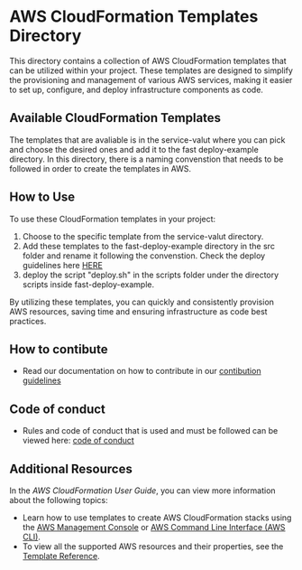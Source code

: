# AWS CloudFormation Templates Directory
This directory contains a collection of AWS CloudFormation templates that can be utilized within your project. These templates are designed to simplify the provisioning and management of various AWS services, making it easier to set up, configure, and deploy infrastructure components as code.

## Available CloudFormation Templates
The templates that are avaliable is in the service-valut where you can pick and choose the desired ones and add it to the fast deploy-example directory. In this directory, there is a naming convenstion that needs to be followed in order to create the templates in AWS.


## How to Use
To use these CloudFormation templates in your project:
1. Choose to the specific template from the service-valut directory.
2. Add these templates to the fast-deploy-example directory in the src folder and rename it following the convenstion. Check the deploy guidelines here [HERE](/DEPLOY.md)
3. deploy the script "deploy.sh" in the scripts folder under the directory scripts inside fast-deploy-example.

By utilizing these templates, you can quickly and consistently provision AWS resources, saving time and ensuring infrastructure as code best practices.

## How to contibute
- Read our documentation on how to contribute in our [contibution guidelines](/CONTRIBUTING_GUIDELINE.md)

## Code of conduct
- Rules and code of conduct that is used and must be followed can be viewed here: [code of conduct](CODE_OF_CONDUCT.md)


## Additional Resources
In the *AWS CloudFormation User Guide*, you can view more information about the following topics:

- Learn how to use templates to create AWS CloudFormation stacks using the [AWS Management Console](http://docs.aws.amazon.com/AWSCloudFormation/latest/UserGuide/cfn-console-create-stack.html) or [AWS Command Line Interface (AWS CLI)](http://docs.aws.amazon.com/AWSCloudFormation/latest/UserGuide/using-cfn-cli-creating-stack.html).
- To view all the supported AWS resources and their properties, see the [Template Reference](http://docs.aws.amazon.com/AWSCloudFormation/latest/UserGuide/template-reference.html).